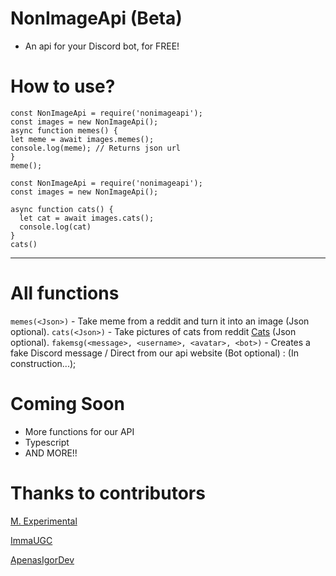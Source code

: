 # NonImageApi (Beta)

- An api for your Discord bot, for FREE!

# How to use?
```
const NonImageApi = require('nonimageapi');
const images = new NonImageApi();
async function memes() {
let meme = await images.memes();
console.log(meme); // Returns json url
}
meme();
```

```
const NonImageApi = require('nonimageapi');
const images = new NonImageApi();

async function cats() {
  let cat = await images.cats();
  console.log(cat)
}
cats()
```
-----

# All functions

`memes(<Json>)` - Take meme from a reddit and turn it into an image (Json optional).
`cats(<Json>)` - Take pictures of cats from reddit [Cats](https://www.reddit.com/r/cats) (Json optional).
`fakemsg(<message>, <username>, <avatar>, <bot>)` - Creates a fake Discord message / Direct from our api website (Bot optional) : (In construction...);

# Coming Soon
- More functions for our API
- Typescript 
- AND MORE!!

# Thanks to contributors

[M. Experimental](https://github.com/experimentaljs)

[ImmaUGC](https://github.com/ImmaUgc)

[ApenasIgorDev](https://github.com/apenasigordev)
